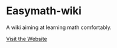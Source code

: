 # Easymath-wiki
 A wiki aiming at learning math comfortably.
 
[Visit the Website](easymath-wiki.org)
